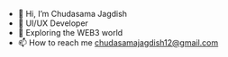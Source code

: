 - 👋 Hi, I’m Chudasama Jagdish
- 👀 UI/UX Developer 
- 🌱 Exploring the WEB3 world
- 📫 How to reach me chudasamajagdish12@gmail.com

<!---
chudasamajd/chudasamajd is a ✨ special ✨ repository because its `README.md` (this file) appears on your GitHub profile.
You can click the Preview link to take a look at your changes.
--->

